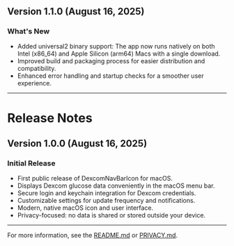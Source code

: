#
## Version 1.1.0 (August 16, 2025)

### What's New
- Added universal2 binary support: The app now runs natively on both Intel (x86_64) and Apple Silicon (arm64) Macs with a single download.
- Improved build and packaging process for easier distribution and compatibility.
- Enhanced error handling and startup checks for a smoother user experience.

---
# Release Notes

## Version 1.0.0 (August 16, 2025)

### Initial Release
- First public release of DexcomNavBarIcon for macOS.
- Displays Dexcom glucose data conveniently in the macOS menu bar.
- Secure login and keychain integration for Dexcom credentials.
- Customizable settings for update frequency and notifications.
- Modern, native macOS icon and user interface.
- Privacy-focused: no data is shared or stored outside your device.

---

For more information, see the [README.md](README.md) or [PRIVACY.md](PRIVACY.md).
